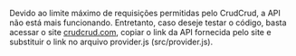 Devido ao limite máximo de requisições permitidas pelo CrudCrud, a API não está mais funcionando.
Entretanto, caso deseje testar o código, basta acessar o site <a href="https://crudcrud.com/">crudcrud.com</a>, copiar o link da API fornecida pelo site e substituir o link no arquivo provider.js (src/provider.js).